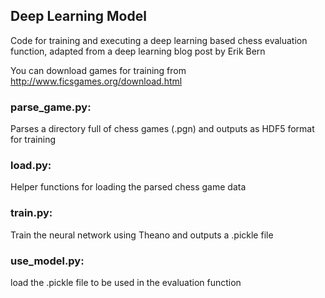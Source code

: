 ## Deep Learning Model

Code for training and executing a deep learning based chess evaluation function, adapted from a deep learning blog post by Erik Bern

You can download games for training from http://www.ficsgames.org/download.html

### parse_game.py:  
Parses a directory full of chess games (.pgn) and outputs as HDF5 format for training
### load.py:        
Helper functions for loading the parsed chess game data
### train.py:       
Train the neural network using Theano and outputs a .pickle file
### use_model.py:   
load the .pickle file to be used in the evaluation function
